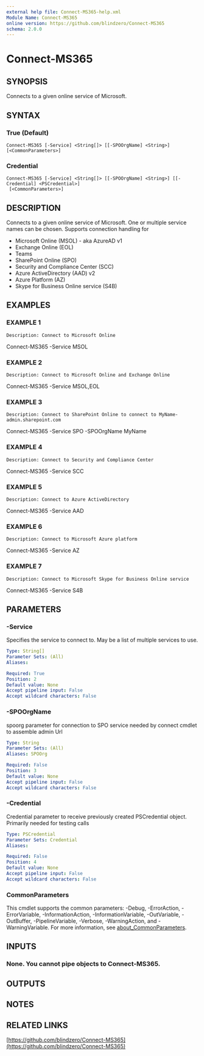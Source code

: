 ```yaml
---
external help file: Connect-MS365-help.xml
Module Name: Connect-MS365
online version: https://github.com/blindzero/Connect-MS365
schema: 2.0.0
---
```


# Connect-MS365

## SYNOPSIS
Connects to a given online service of Microsoft.

## SYNTAX

### True (Default)
```
Connect-MS365 [-Service] <String[]> [[-SPOOrgName] <String>] [<CommonParameters>]
```

### Credential
```
Connect-MS365 [-Service] <String[]> [[-SPOOrgName] <String>] [[-Credential] <PSCredential>]
 [<CommonParameters>]
```

## DESCRIPTION
Connects to a given online service of Microsoft.
One or multiple service names can be chosen.
Supports connection handling for
- Microsoft Online (MSOL) - aka AzureAD v1
- Exchange Online (EOL)
- Teams
- SharePoint Online (SPO)
- Security and Compliance Center (SCC)
- Azure ActiveDirectory (AAD) v2
- Azure Platform (AZ)
- Skype for Business Online service (S4B)

## EXAMPLES

### EXAMPLE 1
```
Description: Connect to Microsoft Online
```

Connect-MS365 -Service MSOL

### EXAMPLE 2
```
Description: Connect to Microsoft Online and Exchange Online
```

Connect-MS365 -Service MSOL,EOL

### EXAMPLE 3
```
Description: Connect to SharePoint Online to connect to MyName-admin.sharepoint.com
```

Connect-MS365 -Service SPO -SPOOrgName MyName

### EXAMPLE 4
```
Description: Connect to Security and Compliance Center
```

Connect-MS365 -Service SCC

### EXAMPLE 5
```
Description: Connect to Azure ActiveDirectory
```

Connect-MS365 -Service AAD

### EXAMPLE 6
```
Description: Connect to Microsoft Azure platform
```

Connect-MS365 -Service AZ

### EXAMPLE 7
```
Description: Connect to Microsoft Skype for Business Online service
```

Connect-MS365 -Service S4B

## PARAMETERS

### -Service
Specifies the service to connect to.
May be a list of multiple services to use.

```yaml
Type: String[]
Parameter Sets: (All)
Aliases:

Required: True
Position: 2
Default value: None
Accept pipeline input: False
Accept wildcard characters: False
```

### -SPOOrgName
spoorg parameter for connection to SPO service
needed by connect cmdlet to assemble admin Url

```yaml
Type: String
Parameter Sets: (All)
Aliases: SPOOrg

Required: False
Position: 3
Default value: None
Accept pipeline input: False
Accept wildcard characters: False
```

### -Credential
Credential parameter to receive previously created PSCredential object.
Primarily needed for testing calls

```yaml
Type: PSCredential
Parameter Sets: Credential
Aliases:

Required: False
Position: 4
Default value: None
Accept pipeline input: False
Accept wildcard characters: False
```

### CommonParameters
This cmdlet supports the common parameters: -Debug, -ErrorAction, -ErrorVariable, -InformationAction, -InformationVariable, -OutVariable, -OutBuffer, -PipelineVariable, -Verbose, -WarningAction, and -WarningVariable. For more information, see [about_CommonParameters](http://go.microsoft.com/fwlink/?LinkID=113216).

## INPUTS

### None. You cannot pipe objects to Connect-MS365.
## OUTPUTS

## NOTES

## RELATED LINKS

[https://github.com/blindzero/Connect-MS365](https://github.com/blindzero/Connect-MS365)

